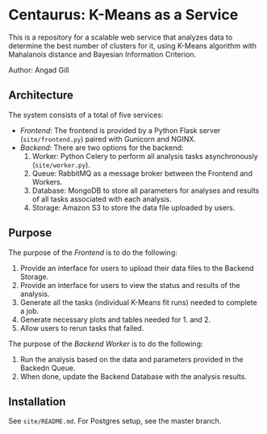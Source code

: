 # Centaurus: K-Means as a Service
This is a repository for a scalable web service that analyzes data to determine the best number of clusters for it, 
using K-Means algorithm with Mahalanois distance and Bayesian Information Criterion.

Author: Angad Gill

## Architecture
The system consists of a total of five services:
- _Frontend_: The frontend is provided by a Python Flask server (`site/frontend.py`) paired with Gunicorn and NGINX. 
- _Backend_: There are two options for the backend:  
  1. Worker: Python Celery to perform all analysis tasks asynchronously (`site/worker.py`).
  2. Queue: RabbitMQ as a message broker between the Frontend and Workers.
  3. Database: MongoDB to store all parameters for analyses and results of all tasks associated with each analysis.
  4. Storage: Amazon S3 to store the data file uploaded by users.

## Purpose
The purpose of the _Frontend_ is to do the following:  
1. Provide an interface for users to upload their data files to the Backend Storage.  
2. Provide an interface for users to view the status and results of the analysis.  
3. Generate all the tasks (individual K-Means fit runs) needed to complete a job.  
4. Generate necessary plots and tables needed for 1. and 2.  
5. Allow users to rerun tasks that failed.

The purpose of the _Backend Worker_ is to do the following: 
1. Run the analysis based on the data and parameters provided in the Backedn Queue.  
2. When done, update the Backend Database with the analysis results.  

## Installation  
See `site/README.md`.
For Postgres setup, see the master branch.

